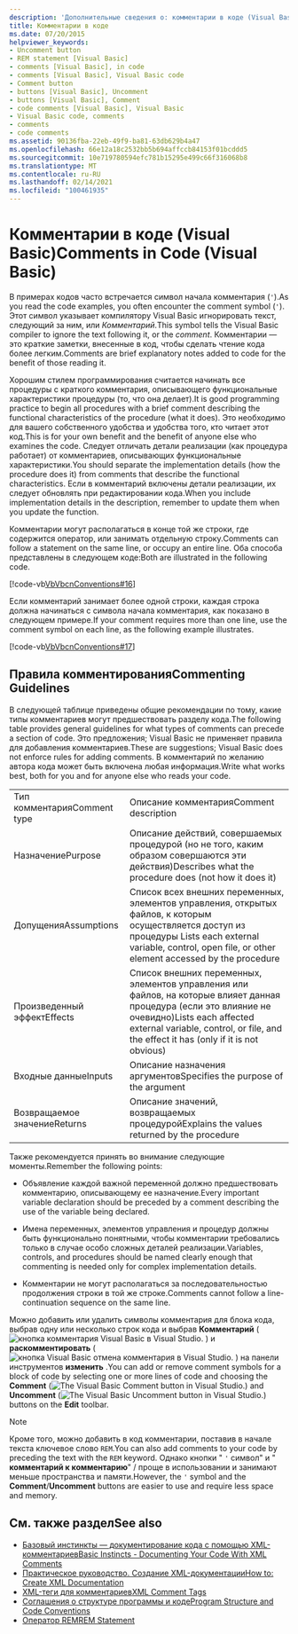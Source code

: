 ```yaml
---
description: 'Дополнительные сведения о: комментарии в коде (Visual Basic)'
title: Комментарии в коде
ms.date: 07/20/2015
helpviewer_keywords:
- Uncomment button
- REM statement [Visual Basic]
- comments [Visual Basic], in code
- comments [Visual Basic], Visual Basic code
- Comment button
- buttons [Visual Basic], Uncomment
- buttons [Visual Basic], Comment
- code comments [Visual Basic], Visual Basic
- Visual Basic code, comments
- comments
- code comments
ms.assetid: 90136fba-22eb-49f9-ba81-63db629b4a47
ms.openlocfilehash: 66e12a18c2532bb5b694affccb84153f01bcddd5
ms.sourcegitcommit: 10e719780594efc781b15295e499c66f316068b8
ms.translationtype: MT
ms.contentlocale: ru-RU
ms.lasthandoff: 02/14/2021
ms.locfileid: "100461935"
---
```

# <a name="comments-in-code-visual-basic"></a><span data-ttu-id="878ae-103">Комментарии в коде (Visual Basic)</span><span class="sxs-lookup"><span data-stu-id="878ae-103">Comments in Code (Visual Basic)</span></span>

<span data-ttu-id="878ae-104">В примерах кодов часто встречается символ начала комментария (`'`).</span><span class="sxs-lookup"><span data-stu-id="878ae-104">As you read the code examples, you often encounter the comment symbol (`'`).</span></span> <span data-ttu-id="878ae-105">Этот символ указывает компилятору Visual Basic игнорировать текст, следующий за ним, или *Комментарий*.</span><span class="sxs-lookup"><span data-stu-id="878ae-105">This symbol tells the Visual Basic compiler to ignore the text following it, or the *comment*.</span></span> <span data-ttu-id="878ae-106">Комментарии — это краткие заметки, внесенные в код, чтобы сделать чтение кода более легким.</span><span class="sxs-lookup"><span data-stu-id="878ae-106">Comments are brief explanatory notes added to code for the benefit of those reading it.</span></span>  
  
 <span data-ttu-id="878ae-107">Хорошим стилем программирования считается начинать все процедуры с краткого комментария, описывающего функциональные характеристики процедуры (то, что она делает).</span><span class="sxs-lookup"><span data-stu-id="878ae-107">It is good programming practice to begin all procedures with a brief comment describing the functional characteristics of the procedure (what it does).</span></span> <span data-ttu-id="878ae-108">Это необходимо для вашего собственного удобства и удобства того, кто читает этот код.</span><span class="sxs-lookup"><span data-stu-id="878ae-108">This is for your own benefit and the benefit of anyone else who examines the code.</span></span> <span data-ttu-id="878ae-109">Следует отличать детали реализации (как процедура работает) от комментариев, описывающих функциональные характеристики.</span><span class="sxs-lookup"><span data-stu-id="878ae-109">You should separate the implementation details (how the procedure does it) from comments that describe the functional characteristics.</span></span> <span data-ttu-id="878ae-110">Если в комментарий включены детали реализации, их следует обновлять при редактировании кода.</span><span class="sxs-lookup"><span data-stu-id="878ae-110">When you include implementation details in the description, remember to update them when you update the function.</span></span>  
  
 <span data-ttu-id="878ae-111">Комментарии могут располагаться в конце той же строки, где содержится оператор, или занимать отдельную строку.</span><span class="sxs-lookup"><span data-stu-id="878ae-111">Comments can follow a statement on the same line, or occupy an entire line.</span></span> <span data-ttu-id="878ae-112">Оба способа представлены в следующем коде:</span><span class="sxs-lookup"><span data-stu-id="878ae-112">Both are illustrated in the following code.</span></span>  
  
 [!code-vb[VbVbcnConventions#16](~/samples/snippets/visualbasic/VS_Snippets_VBCSharp/VbVbcnConventions/VB/Class1.vb#16)]  
  
 <span data-ttu-id="878ae-113">Если комментарий занимает более одной строки, каждая строка должна начинаться с символа начала комментария, как показано в следующем примере.</span><span class="sxs-lookup"><span data-stu-id="878ae-113">If your comment requires more than one line, use the comment symbol on each line, as the following example illustrates.</span></span>  
  
 [!code-vb[VbVbcnConventions#17](~/samples/snippets/visualbasic/VS_Snippets_VBCSharp/VbVbcnConventions/VB/Class1.vb#17)]  
  
## <a name="commenting-guidelines"></a><span data-ttu-id="878ae-114">Правила комментирования</span><span class="sxs-lookup"><span data-stu-id="878ae-114">Commenting Guidelines</span></span>  

 <span data-ttu-id="878ae-115">В следующей таблице приведены общие рекомендации по тому, какие типы комментариев могут предшествовать разделу кода.</span><span class="sxs-lookup"><span data-stu-id="878ae-115">The following table provides general guidelines for what types of comments can precede a section of code.</span></span> <span data-ttu-id="878ae-116">Это предложения; Visual Basic не применяет правила для добавления комментариев.</span><span class="sxs-lookup"><span data-stu-id="878ae-116">These are suggestions; Visual Basic does not enforce rules for adding comments.</span></span> <span data-ttu-id="878ae-117">В комментарий по желанию автора кода может быть включена любая информация.</span><span class="sxs-lookup"><span data-stu-id="878ae-117">Write what works best, both for you and for anyone else who reads your code.</span></span>  
  
|||  
|---|---|  
|<span data-ttu-id="878ae-118">Тип комментария</span><span class="sxs-lookup"><span data-stu-id="878ae-118">Comment type</span></span>|<span data-ttu-id="878ae-119">Описание комментария</span><span class="sxs-lookup"><span data-stu-id="878ae-119">Comment description</span></span>|  
|<span data-ttu-id="878ae-120">Назначение</span><span class="sxs-lookup"><span data-stu-id="878ae-120">Purpose</span></span>|<span data-ttu-id="878ae-121">Описание действий, совершаемых процедурой (но не того, каким образом совершаются эти действия)</span><span class="sxs-lookup"><span data-stu-id="878ae-121">Describes what the procedure does (not how it does it)</span></span>|  
|<span data-ttu-id="878ae-122">Допущения</span><span class="sxs-lookup"><span data-stu-id="878ae-122">Assumptions</span></span>|<span data-ttu-id="878ae-123">Список всех внешних переменных, элементов управления, открытых файлов, к которым осуществляется доступ из процедуры </span><span class="sxs-lookup"><span data-stu-id="878ae-123">Lists each external variable, control, open file, or other element accessed by the procedure</span></span>|  
|<span data-ttu-id="878ae-124">Произведенный эффект</span><span class="sxs-lookup"><span data-stu-id="878ae-124">Effects</span></span>|<span data-ttu-id="878ae-125">Список внешних переменных, элементов управления или файлов, на которые влияет данная процедура (если это влияние не очевидно)</span><span class="sxs-lookup"><span data-stu-id="878ae-125">Lists each affected external variable, control, or file, and the effect it has (only if it is not obvious)</span></span>|  
|<span data-ttu-id="878ae-126">Входные данные</span><span class="sxs-lookup"><span data-stu-id="878ae-126">Inputs</span></span>|<span data-ttu-id="878ae-127">Описание назначения аргументов</span><span class="sxs-lookup"><span data-stu-id="878ae-127">Specifies the purpose of the argument</span></span>|  
|<span data-ttu-id="878ae-128">Возвращаемое значение</span><span class="sxs-lookup"><span data-stu-id="878ae-128">Returns</span></span>|<span data-ttu-id="878ae-129">Описание значений, возвращаемых процедурой</span><span class="sxs-lookup"><span data-stu-id="878ae-129">Explains the values returned by the procedure</span></span>|  
  
 <span data-ttu-id="878ae-130">Также рекомендуется принять во внимание следующие моменты.</span><span class="sxs-lookup"><span data-stu-id="878ae-130">Remember the following points:</span></span>  
  
- <span data-ttu-id="878ae-131">Объявление каждой важной переменной должно предшествовать комментарию, описывающему ее назначение.</span><span class="sxs-lookup"><span data-stu-id="878ae-131">Every important variable declaration should be preceded by a comment describing the use of the variable being declared.</span></span>  
  
- <span data-ttu-id="878ae-132">Имена переменных, элементов управления и процедур должны быть функционально понятными, чтобы комментарии требовались только в случае особо сложных деталей реализации.</span><span class="sxs-lookup"><span data-stu-id="878ae-132">Variables, controls, and procedures should be named clearly enough that commenting is needed only for complex implementation details.</span></span>  
  
- <span data-ttu-id="878ae-133">Комментарии не могут располагаться за последовательностью продолжения строки в той же строке.</span><span class="sxs-lookup"><span data-stu-id="878ae-133">Comments cannot follow a line-continuation sequence on the same line.</span></span>  
  
 <span data-ttu-id="878ae-134">Можно добавить или удалить символы комментария для блока кода, выбрав одну или несколько строк кода и выбрав **Комментарий** ( ![ кнопка комментария Visual Basic в Visual Studio. ](./media/comments-in-code/visual-basic-comment-button.gif) ) и **раскомментировать** ( ![ кнопка Visual Basic отмена комментария в Visual Studio. ](./media/comments-in-code/visual-basic-uncomment-button.gif) ) на панели инструментов **изменить** .</span><span class="sxs-lookup"><span data-stu-id="878ae-134">You can add or remove comment symbols for a block of code by selecting one or more lines of code and choosing the **Comment** (![The Visual Basic Comment button in Visual Studio.](./media/comments-in-code/visual-basic-comment-button.gif)) and **Uncomment** (![The Visual Basic Uncomment button in Visual Studio.](./media/comments-in-code/visual-basic-uncomment-button.gif)) buttons on the **Edit** toolbar.</span></span>  
  
> [!NOTE]
> <span data-ttu-id="878ae-135">Кроме того, можно добавить в код комментарии, поставив в начале текста ключевое слово `REM`.</span><span class="sxs-lookup"><span data-stu-id="878ae-135">You can also add comments to your code by preceding the text with the `REM` keyword.</span></span> <span data-ttu-id="878ae-136">Однако кнопки " `'` символ" и " **комментарий к комментарию**" /  проще в использовании и занимают меньше пространства и памяти.</span><span class="sxs-lookup"><span data-stu-id="878ae-136">However, the `'` symbol and the **Comment**/**Uncomment** buttons are easier to use and require less space and memory.</span></span>  
  
## <a name="see-also"></a><span data-ttu-id="878ae-137">См. также раздел</span><span class="sxs-lookup"><span data-stu-id="878ae-137">See also</span></span>

- [<span data-ttu-id="878ae-138">Базовый инстинкты — документирование кода с помощью XML-комментариев</span><span class="sxs-lookup"><span data-stu-id="878ae-138">Basic Instincts - Documenting Your Code With XML Comments</span></span>](/archive/msdn-magazine/2009/may/documenting-your-code-with-xml-comments)
- [<span data-ttu-id="878ae-139">Практическое руководство. Создание XML-документации</span><span class="sxs-lookup"><span data-stu-id="878ae-139">How to: Create XML Documentation</span></span>](how-to-create-xml-documentation.md)
- [<span data-ttu-id="878ae-140">XML-теги для комментариев</span><span class="sxs-lookup"><span data-stu-id="878ae-140">XML Comment Tags</span></span>](../../language-reference/xmldoc/index.md)
- [<span data-ttu-id="878ae-141">Соглашения о структуре программы и коде</span><span class="sxs-lookup"><span data-stu-id="878ae-141">Program Structure and Code Conventions</span></span>](program-structure-and-code-conventions.md)
- [<span data-ttu-id="878ae-142">Оператор REM</span><span class="sxs-lookup"><span data-stu-id="878ae-142">REM Statement</span></span>](../../language-reference/statements/rem-statement.md)

